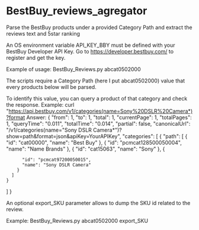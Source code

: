 # BestBuy_reviews_agregator
Parse the BestBuy products under a provided Category Path and extract the reviews text and 5star ranking

An OS environment variable API_KEY_BBY must be defined with your BestBuy Developer API Key. Go to https://developer.bestbuy.com/ to register and get the key.

Example of usage: BestBuy_Reviews.py abcat0502000 

The scripts require a Category Path (here I put abcat0502000) value that every products below will be parsed. 

To identify this value, you can query a product of that category and check the response. 
Example: 
   curl "https://api.bestbuy.com/v1/categories(name=Sony%20DSLR%20Camera*)?format
Answer:
{
  "from": 1,
  "to": 1,
  "total": 1,
  "currentPage": 1,
  "totalPages": 1,
  "queryTime": "0.011",
  "totalTime": "0.014",
  "partial": false,
  "canonicalUrl": "/v1/categories(name=\"Sony DSLR Camera*\")?show=path&format=json&apiKey=YourAPIKey",
  "categories": [
    {
      "path": [
        {
          "id": "cat00000",
          "name": "Best Buy"
        },
        {
          "id": "pcmcat128500050004",
          "name": "Name Brands"
        },
        {
          "id": "cat15063",
          "name": "Sony"
        },
        {
        
          "id": "pcmcat97200050015",
          "name": "Sony DSLR Camera"
        }
      ]
    }
  ]
}

An optional export_SKU parameter allows to dump the SKU id related to the review.

Example: BestBuy_Reviews.py abcat0502000 export_SKU
